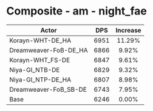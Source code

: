 # Composite - am - night_fae
| Actor | DPS | Increase |
|---|:---:|:---:|
|Korayn-WHT-DE_HA|6951|11.29%|
|Dreamweaver-FoB-DE_HA|6866|9.92%|
|Korayn-WHT_FS-DE|6847|9.61%|
|Niya-GI_NTB-DE|6829|9.32%|
|Niya-GI_NTP-DE_HA|6807|8.98%|
|Dreamweaver-FoB_SB-DE|6743|7.95%|
|Base|6246|0.00%|

